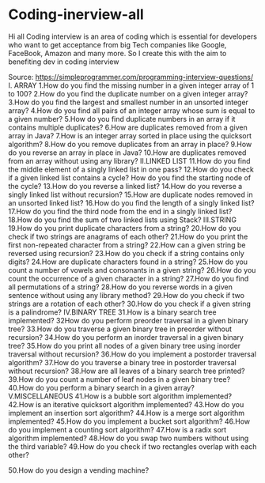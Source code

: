 # Coding-inerview-all
Hi all
Coding interview is an area of coding which is essential for developers who want to get acceptance from big Tech companies like 
Google, FaceBook, Amazon and many more. So I create this with the aim to benefiting dev in coding interview 

Source: https://simpleprogrammer.com/programming-interview-questions/
I. ARRAY
1.How do you find the missing number in a given integer array of 1 to 100?
2.How do you find the duplicate number on a given integer array?
3.How do you find the largest and smallest number in an unsorted integer array?
4.How do you find all pairs of an integer array whose sum is equal to a given number?
5.How do you find duplicate numbers in an array if it contains multiple duplicates?
6.How are duplicates removed from a given array in Java?
7.How is an integer array sorted in place using the quicksort algorithm?
8.How do you remove duplicates from an array in place?
9.How do you reverse an array in place in Java?
10.How are duplicates removed from an array without using any library?
II.LINKED LIST
11.How do you find the middle element of a singly linked list in one pass?
12.How do you check if a given linked list contains a cycle? How do you find the starting node of the cycle?
13.How do you reverse a linked list?
14.How do you reverse a singly linked list without recursion?
15.How are duplicate nodes removed in an unsorted linked list?
16.How do you find the length of a singly linked list?
17.How do you find the third node from the end in a singly linked list?
18.How do you find the sum of two linked lists using Stack?
III.STRING
19.How do you print duplicate characters from a string?
20.How do you check if two strings are anagrams of each other?
21.How do you print the first non-repeated character from a string?
22.How can a given string be reversed using recursion?
23.How do you check if a string contains only digits?
24.How are duplicate characters found in a string?
25.How do you count a number of vowels and consonants in a given string?
26.How do you count the occurrence of a given character in a string?
27.How do you find all permutations of a string?
28.How do you reverse words in a given sentence without using any library method?
29.How do you check if two strings are a rotation of each other?
30.How do you check if a given string is a palindrome?
IV.BINARY TREE
31.How is a binary search tree implemented?
32How do you perform preorder traversal in a given binary tree?
33.How do you traverse a given binary tree in preorder without recursion?
34.How do you perform an inorder traversal in a given binary tree?
35.How do you print all nodes of a given binary tree using inorder traversal without recursion?
36.How do you implement a postorder traversal algorithm?
37.How do you traverse a binary tree in postorder traversal without recursion?
38.How are all leaves of a binary search tree printed?
39.How do you count a number of leaf nodes in a given binary tree?
40.How do you perform a binary search in a given array?
V.MISCELLANEOUS 
41.How is a bubble sort algorithm implemented?
42.How is an iterative quicksort algorithm implemented?
43.How do you implement an insertion sort algorithm?
44.How is a merge sort algorithm implemented?
45.How do you implement a bucket sort algorithm?
46.How do you implement a counting sort algorithm?
47.How is a radix sort algorithm implemented?
48.How do you swap two numbers without using the third variable?
49.How do you check if two rectangles overlap with each other?

50.How do you design a vending machine?

